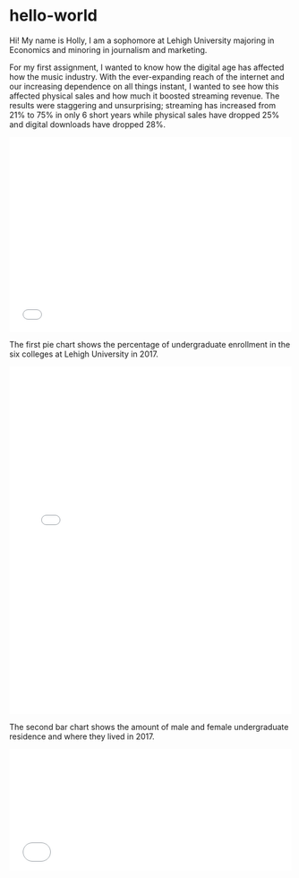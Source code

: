 # hello-world

Hi!
My name is Holly, I am a sophomore at Lehigh University majoring in Economics and minoring in journalism and marketing.

For my first assignment, I wanted to know how the digital age has affected how the music industry. With the ever-expanding reach of the internet and our increasing dependence on all things instant, I wanted to see how this affected physical sales and how much it boosted streaming revenue. The results were staggering and unsurprising; streaming has increased from 21% to 75% in only 6 short years while physical sales have dropped 25% and digital downloads have dropped 28%.
<iframe title="Chart: U.S. Music Industry Revenue 2013-2018" aria-describedby="This chart shows the breakdown of where the music industry gets the most revenue from. Over the past 5 years, there has been a huge increase in streaming revenue and a major decrease in physical and digital downloads. " id="datawrapper-chart-Y23eq" src="//datawrapper.dwcdn.net/Y23eq/1/" scrolling="no" frameborder="0" style="width: 0; min-width: 100% !important;" height="348"></iframe><script type="text/javascript">!function(){"use strict";window.addEventListener("message",function(a){if(void 0!==a.data["datawrapper-height"])for(var t in a.data["datawrapper-height"]){var e=document.getElementById("datawrapper-chart-"+t);e&&(e.style.height=a.data["datawrapper-height"][t]+"px")}})}();</script>

The first pie chart shows the percentage of undergraduate enrollment in the six colleges at Lehigh University in 2017.
<iframe title="Chart: Undergraduate Enrollment 2017" aria-describedby="This chart shows the percentage of undergraduate enrollment in the six colleges at Lehigh University in 2017." id="datawrapper-chart-l10nj" src="//datawrapper.dwcdn.net/l10nj/1/" scrolling="no" frameborder="0" style="width: 0; min-width: 100% !important;" height="621"></iframe><script type="text/javascript">!function(){"use strict";window.addEventListener("message",function(a){if(void 0!==a.data["datawrapper-height"])for(var t in a.data["datawrapper-height"]){var e=document.getElementById("datawrapper-chart-"+t);e&&(e.style.height=a.data["datawrapper-height"][t]+"px")}})}();</script>

The second bar chart shows the amount of male and female undergraduate residence and where they lived in 2017.
<iframe title="Chart: 2017 Lehigh University Undergraduate Residence" aria-describedby="This bar chart shows the breakdown of undergraduate residence in 2017. As . you can see, residence halls are the most popular place to live. " id="datawrapper-chart-AzUuH" src="//datawrapper.dwcdn.net/AzUuH/3/" scrolling="no" frameborder="0" style="width: 0; min-width: 100% !important;" height="217"></iframe><script type="text/javascript">!function(){"use strict";window.addEventListener("message",function(a){if(void 0!==a.data["datawrapper-height"])for(var t in a.data["datawrapper-height"]){var e=document.getElementById("datawrapper-chart-"+t);e&&(e.style.height=a.data["datawrapper-height"][t]+"px")}})}();</script>

